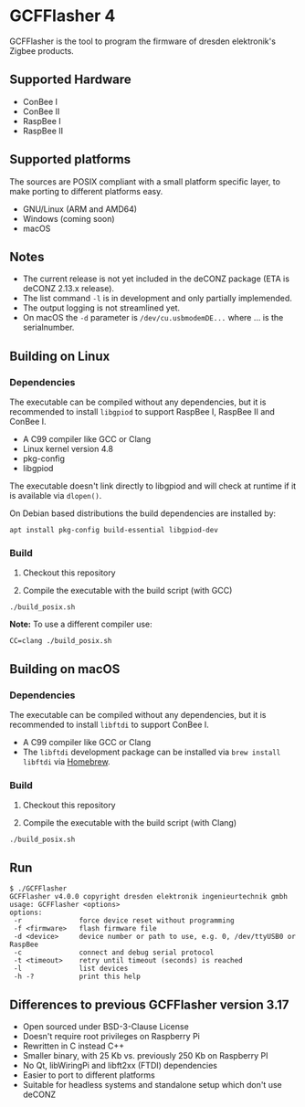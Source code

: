 # GCFFlasher 4

GCFFlasher is the tool to program the firmware of dresden elektronik's Zigbee products.

## Supported Hardware

* ConBee I
* ConBee II
* RaspBee I
* RaspBee II

## Supported platforms

The sources are POSIX compliant with a small platform specific layer, to make porting to different platforms easy.

* GNU/Linux (ARM and AMD64)
* Windows (coming soon)
* macOS

## Notes

* The current release is not yet included in the deCONZ package (ETA is deCONZ 2.13.x release).
* The list command `-l` is in development and only partially implemended.
* The output logging is not streamlined yet.
* On macOS the `-d` parameter is `/dev/cu.usbmodemDE...` where ... is the serialnumber.

## Building on Linux

### Dependencies

The executable can be compiled without any dependencies, but it is recommended to install `libgpiod` to support RaspBee I, RaspBee II and ConBee I.

* A C99 compiler like GCC or Clang
* Linux kernel version 4.8
* pkg-config
* libgpiod

The executable doesn't link directly to libgpiod and will check at runtime if it is available via `dlopen()`.

On Debian based distributions the build dependencies are installed by:

```
apt install pkg-config build-essential libgpiod-dev
```

### Build

1. Checkout this repository

2. Compile the executable with the build script (with GCC)

```
./build_posix.sh
```

**Note:** To use a different compiler use:

```
CC=clang ./build_posix.sh
```

## Building on macOS

### Dependencies

The executable can be compiled without any dependencies, but it is recommended to install `libftdi` to support ConBee I.

* A C99 compiler like GCC or Clang
* The `libftdi` development package can be installed via `brew install libftdi` via [Homebrew](https://brew.sh). 

### Build

1. Checkout this repository

2. Compile the executable with the build script (with Clang)

```
./build_posix.sh
```

## Run

```
$ ./GCFFlasher
GCFFlasher v4.0.0 copyright dresden elektronik ingenieurtechnik gmbh
usage: GCFFlasher <options>
options:
 -r              force device reset without programming
 -f <firmware>   flash firmware file
 -d <device>     device number or path to use, e.g. 0, /dev/ttyUSB0 or RaspBee
 -c              connect and debug serial protocol
 -t <timeout>    retry until timeout (seconds) is reached
 -l              list devices
 -h -?           print this help
```


## Differences to previous GCFFlasher version 3.17

* Open sourced under BSD-3-Clause License
* Doesn't require root privileges on Raspberry Pi
* Rewritten in C instead C++
* Smaller binary, with 25 Kb vs. previously 250 Kb on Raspberry PI
* No Qt, libWiringPi and libft2xx (FTDI) dependencies
* Easier to port to different platforms
* Suitable for headless systems and standalone setup which don't use deCONZ

